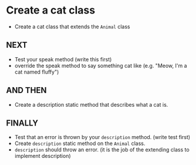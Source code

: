 # Create a cat class

* Create a cat class that extends the `Animal` class


## NEXT

* Test your speak method (write this first)
* override the speak method to say something
  cat like (e.g. "Meow, I'm a cat named fluffy")

## AND THEN

* Create a description static method that
  describes what a cat is.

## FINALLY

* Test that an error is thrown by your
  `description` method. (write test first)
* Create `description` static method on the
  `Animal` class.
* `description` should throw an error. (it
  is the job of the extending class to
  implement description)
